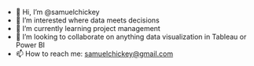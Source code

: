 - 👋 Hi, I’m @samuelchickey
- 👀 I’m interested where data meets decisions
- 🌱 I’m currently learning project management
- 💞️ I’m looking to collaborate on anything data visualization in Tableau or Power BI
- 📫 How to reach me: samuelchickey@gmail.com

<!---
samuelchickey/samuelchickey is a ✨ special ✨ repository because its `README.md` (this file) appears on your GitHub profile.
You can click the Preview link to take a look at your changes.
--->
